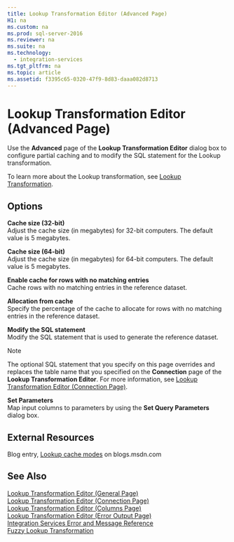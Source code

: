 ```yaml
---
title: Lookup Transformation Editor (Advanced Page)
H1: na
ms.custom: na
ms.prod: sql-server-2016
ms.reviewer: na
ms.suite: na
ms.technology: 
  - integration-services
ms.tgt_pltfrm: na
ms.topic: article
ms.assetid: f3395c65-0320-47f9-8d83-daaa082d8713
---
```

# Lookup Transformation Editor (Advanced Page)
  Use the **Advanced** page of the **Lookup Transformation Editor** dialog box to configure partial caching and to modify the SQL statement for the Lookup transformation.  
  
 To learn more about the Lookup transformation, see [Lookup Transformation](../../Topics/TopicNameNotContainA/Lookup-Transformation.md).  
  
## Options  
 **Cache size \(32\-bit\)**  
 Adjust the  cache size \(in megabytes\) for 32\-bit computers. The default value is 5 megabytes.  
  
 **Cache size \(64\-bit\)**  
 Adjust the cache size \(in megabytes\) for 64\-bit computers. The default value is 5 megabytes.  
  
 **Enable cache for rows with no matching entries**  
 Cache rows with no matching entries in the reference dataset.  
  
 **Allocation from cache**  
 Specify the percentage of the cache to allocate for rows with no matching entries in the reference dataset.  
  
 **Modify the SQL statement**  
 Modify the SQL statement that is used to generate the reference dataset.  
  
> [!NOTE]  
>  The optional SQL statement that you specify on this page overrides and replaces the table name that you specified on the **Connection** page of the **Lookup Transformation Editor**. For more information, see [Lookup Transformation Editor &#40;Connection Page&#41;](../../Topics/TopicNameNotContainA/Lookup-Transformation-Editor--Connection-Page-.md).  
  
 **Set Parameters**  
 Map input columns to parameters by using the **Set Query Parameters** dialog box.  
  
## External Resources  
 Blog entry, [Lookup cache modes](http://go.microsoft.com/fwlink/?LinkId=219518) on blogs.msdn.com  
  
## See Also  
 [Lookup Transformation Editor &#40;General Page&#41;](../../Topics/TopicNameNotContainA/Lookup-Transformation-Editor--General-Page-.md)   
 [Lookup Transformation Editor &#40;Connection Page&#41;](../../Topics/TopicNameNotContainA/Lookup-Transformation-Editor--Connection-Page-.md)   
 [Lookup Transformation Editor &#40;Columns Page&#41;](../../Topics/TopicNameNotContainA/Lookup-Transformation-Editor--Columns-Page-.md)   
 [Lookup Transformation Editor &#40;Error Output Page&#41;](../../Topics/TopicNameNotContainA/Lookup-Transformation-Editor--Error-Output-Page-.md)   
 [Integration Services Error and Message Reference](../../Topics/TopicNameNotContainA/Integration-Services-Error-and-Message-Reference.md)   
 [Fuzzy Lookup Transformation](../../Topics/TopicNameNotContainA/Fuzzy-Lookup-Transformation.md)  
  
  